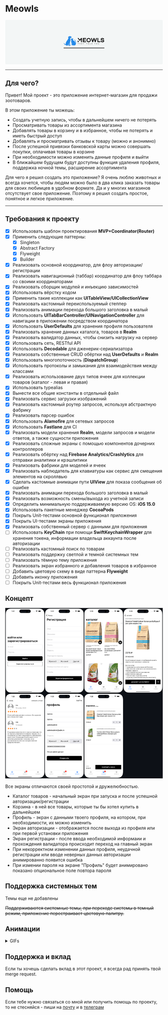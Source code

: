 # Meowls

![cover](https://github.com/mayer1a/GBShop/blob/main/DescriptionImages/cover.png)

---

## Для чего?

Привет!
Мой проект - это приложение интернет-магазин для продажи зоотоваров. 

В этом приложение ты можешь:
* Создать учетную запись, чтобы в дальнейшем ничего не потерять
* Просматривать товары из ассортимента магазина
* Добавлять товары в корзину и в избранное, чтобы не потерять и иметь быстрый доступ
* Добавлять и просматривать отзывы к товару (можно и анонимно)
* После успешной привязки банковской карты можно совершать покупки, оплачивая товары в корзине
* При необходимости можно изменить данные профиля и выйти
* В ближайшем будущем будут доступны функция удаления профиля, поддержка ночной темы, расширение ассортимента 

Для чего я решил создать это приложение? Я очень люблю животных и всегда хочется, чтобы людям можно было в два клика 
заказать товары для своих любимцев в удобном формате. Да и у многих магазинов отсутствует свое приложение.
Поэтому я решил создать простое, понятное и легкое приложение.
 
---

## Требования к проекту

- [X] Использовать шаблон проектирования **MVP+Coordinator(Router)**
- [X] Применить следующие паттерны:
    - [X] Singleton
    - [X] Abstract Factory
    - [X] Flyweight
    - [X] Builder
- [X] Реализовать основной координатор, для флоу авторизации/регистрации
- [X] Реализовать навигационный (таббар) координатор для флоу таббара со своими координаторами
- [X] Реализовать сборщик модулей и инъекцию зависимостей
- [X] Использовать вёрстку кодом
- [X] Применить такие коллекции как **UITableView/UICollectionView**
- [X] Реализовать кастомный переиспользуемый степпер
- [X] Реализовать анимации перехода большого заголовка в малый
- [X] Использовать **UITabBarController/UINavigationController** для навигации в приложении посредством координатора
- [X] Использовать **UserDefaults** для хранения профиля пользователя
- [X] Реализовать хранение данных каталога, товаров в **Realm**
- [X] Реализовать валидатор данных, чтобы снизить нагрузку на сервер
- [X] Использовать сеть, RESTful API 
- [X] Использовать **Decodable** для дженерик-сериализатора
- [X] Реализовать собственные CRUD обёртки над **UserDefaults** и **Realm**
- [X] Использовать многопоточность (**DispatchGroup**)
- [X] Использовать протоколы и замыкания для взаимодействия между классами
- [X] Реализовать использование двух типов ячеек для коллекции товаров (каталог - левая и правая)
- [X] Использовать typealias
- [X] Вынести все общие константы в отдельный файл
- [X] Реализовать сервис загрузки изображений
- [X] Реализовать кастомный роутер запросов, используя абстрактную фабрику
- [X] Реализовать парсер ошибок
- [X] Использовать **Alamofire** для сетевых запросов
- [X] Использовать **Fastlane** для CI
- [X] Реализовать модели хранения **Realm**, модели запросов и модели ответов, а также сущности приложения
- [X] Реализовать сложные экраны с помощью компонентов дочерних контроллеров
- [X] Реализовать обёртку над **Firebase Analytics/Crashlytics** для отправки аналитики и крэшлитики
- [X] Реализовать фабрики для моделей и ячеек
- [X] Реализовать наблюдатель для клавиатуры как сервис для смещения элементов на скроллвью
- [X] Сделать кастомные анимации пути **UIView** для показа сообщения об ошибке 
- [X] Реализовать анимации перехода большого заголовка в малый
- [X] Реализовать возможность смены/выхода из учетной записи
- [X] Определить минимальную поддерживаемую версию OS: **iOS 15.0**
- [X] Использовать пакетные менеджер **CocoaPods**
- [X] Покрыть Unit-тестами основной функционал приложения
- [X] Покрыть UI-тестами экраны приложения
- [X] Реализовать cобственный сервер с данными для приложения
- [ ] Использовать **KeyChain** при помощи **SwiftKeychainWrapper** для хранения токена, информации владельца аккаунта после авторизации
- [ ] Реализовать кастомный поиск по товарам
- [ ] Реализовать поддержку светлой и темной системных тем
- [ ] Реализовать тёмную тему приложения
- [ ] Реализовать экран избранного и добавления товаров в избранное
- [ ] Добавить цветовую схему в виде паттерна **Flyweight**
- [ ] Добавить иконку приложения
- [ ] Покрыть Unit-тестами весь функционал приложения

## Концепт

![concept](https://github.com/mayer1a/GBShop/blob/main/DescriptionImages/concept.png)

Все экраны отличаются своей простотой и дружелюбностью.
* Каталог товаров - начальный экран при запуска и после успешной авторизации/регистрации
* Корзина - в ней все товары, которые ты бы хотел купить в дальнейшем
* Профиль - экран с данными твоего профиля, на котором, при необходимости, их можно изменить
* Экран авторизации - отображается после выхода из профиля или при первой установки приложения
* Экран регистрации - после ввода необходимой информаии и прохождения валидатора происходит переход на главный экран
* При некорректном изменении данных профиля, неудачной регистрации или вводе неверных данных авторизации анимированно появится ошибка
* При измении пароля на экране "Профиль" будет анимировано показано опциональное поле повтора пароля

## Поддержка системных тем

Темы еще не добавлены

~~Поддерживаются системные темы, при переходе системы в темный режим, приложение перестраивает цветовую палитру.~~

## Анимации

<details>
  <summary>GIFs</summary>
    <img src='https://github.com/mayer1a/GBShop/blob/main/DescriptionImages/headerCatalogAnim.gif' width='500'> <img src='https://github.com/mayer1a/GBShop/blob/main/DescriptionImages/headerProductAnim.gif' width='500'> <img src='https://github.com/mayer1a/GBShop/blob/main/DescriptionImages/productPhotosAnim.gif' width='500'> <img src='https://github.com/mayer1a/GBShop/blob/main/DescriptionImages/removeProductAnim' width='500'> <img src='https://github.com/mayer1a/GBShop/blob/main/DescriptionImages/logoutAnim.gif' width='500'> <img src='https://github.com/mayer1a/GBShop/blob/main/DescriptionImages/loginErrorAnim.gif' width='500'> <img src='https://github.com/mayer1a/GBShop/blob/main/DescriptionImages/loginAnim.gif' width='500'> <img src='https://github.com/mayer1a/GBShop/blob/main/DescriptionImages/showRepeatPassAnim.gif' width='500'>
</details>

## Поддержка и вклад

Если ты хочешь сделать вклад в этот проект, я всегда рад принять твой merge request.

## Помощь

Если тебе нужно связаться со мной или получить помощь по проекту, 
то не стесняйся - пиши на <a href="mailto:mayer1art@gmail.com">почту</a> и в <a href="https://t.me/mayer1a">телеграм</a>
